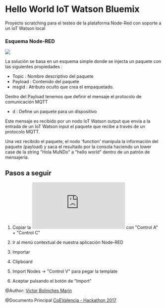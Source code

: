 # Hello World IoT Watson Bluemix
Proyecto scratching para el testeo de la plataforma Node-Red con soporte a un IoT Watson local

### Esquema Node-RED

![](https://github.com/vicboma1/HelloWorldBluemix/blob/master/assets/_helloWorldIoT.gif)

La solución se basa en un esquema simple donde se injecta un paquete con las siguientes propiedades :

* Topic : Nombre descriptivo del paquete
* Payload : Contenido del paquete
* msgid : Atributo oculto que crea el empaquetado.

Dentro del Payload tenemos que definir el mensaje el protocolo de comunicación MQTT

* d : Define un paquete para un dispositivo


Este mensaje es recibido por un nodo IoT Watson output que envía a la entrada de un IoT Watson input el paquete que recibe a través de un protocolo MQTT.

Una vez recibido el paquete, el nodo 'function' manipula la información del paquete (payload) y saca el resultado por la consola haciendo un lower case de la string "Hola MuNDo" a "hello world" dentro de un patrón de mensajería.


## Pasos a seguir
1.   Copiar la ![Plantilla txt](https://raw.githubusercontent.com/vicboma1/HelloWorldBluemix/master/assets/_helloWorldIoT.txt) con "Control A" + "Control C"

2.   Ir al menú contextual de nuestra aplicación Node-RED

3.   Importar

4.   Clipboard

5.   Import Nodes -> "Control V" para pegar la template

6.   Aceptar pulsando el botón de "Import"


@Author: [Victor Bolinches Marin](https://github.com/vicboma1)  

@Documento Principal  [CoEValencia - Hackathon 2017](https://github.com/CoEValencia/Hackathon_2017)
